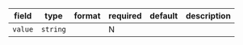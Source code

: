 | field | type | format | required | default | description |
|---|---|---|---|---|---|
| `value` | `string` |  | N |  |
